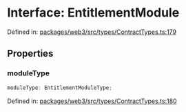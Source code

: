 # Interface: EntitlementModule

Defined in: [packages/web3/src/types/ContractTypes.ts:179](https://github.com/towns-protocol/towns/blob/0db1fd0ac7258e8db8cedfb6183e8eade8284fa1/packages/web3/src/types/ContractTypes.ts#L179)

## Properties

### moduleType

```ts
moduleType: EntitlementModuleType;
```

Defined in: [packages/web3/src/types/ContractTypes.ts:180](https://github.com/towns-protocol/towns/blob/0db1fd0ac7258e8db8cedfb6183e8eade8284fa1/packages/web3/src/types/ContractTypes.ts#L180)
